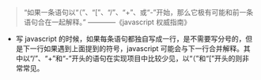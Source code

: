 > “如果一条语句以“（”、“[”、“/”、“+”、或“-”开始，那么它极有可能和前一条语句合在一起解释。” ————《javascript 权威指南》

- 写 javascript 的时候，如果每条语句都独自写成一行，是不需要写分号的，但是下一行如果遇到上面提到的符号，javascript 可能会与下一行合并解释。其中以“/”、“+”和“-”开头的语句在实现项目中比较少见，以“（”和“[”开头的则非常常见。
